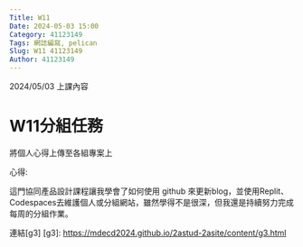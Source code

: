 ```yaml
---
Title: W11
Date: 2024-05-03 15:00
Category: 41123149
Tags: 網誌編寫, pelican
Slug: W11 41123149
Author: 41123149
---
```


2024/05/03 上課內容

<!-- PELICAN_END_SUMMARY -->

# W11分組任務
將個人心得上傳至各組專案上

心得:

這門協同產品設計課程讓我學會了如何使用 github 來更新blog，並使用Replit、Codespaces去維護個人或分組網站，雖然學得不是很深，但我還是持續努力完成每周的分組作業。

連結[g3]
[g3]: https://mdecd2024.github.io/2astud-2asite/content/g3.html